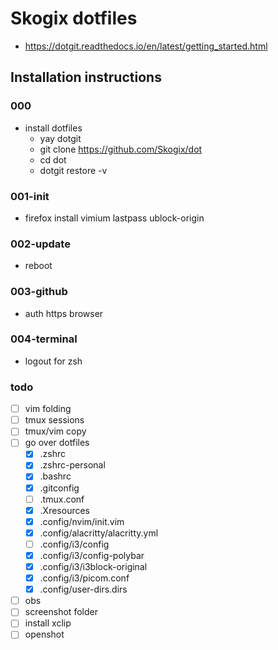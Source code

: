 # Skogix dotfiles

- <https://dotgit.readthedocs.io/en/latest/getting_started.html>

## Installation instructions

### 000

- install dotfiles
  - yay dotgit
  - git clone <https://github.com/Skogix/dot>
  - cd dot
  - dotgit restore -v

### 001-init

- firefox
install vimium lastpass ublock-origin

### 002-update

- reboot

### 003-github

- auth https browser

### 004-terminal

- logout for zsh

### todo
- [ ] vim folding
- [ ] tmux sessions
- [ ] tmux/vim copy
- [ ] go over dotfiles
  - [x] .zshrc
  - [x] .zshrc-personal
  - [x] .bashrc
  - [x] .gitconfig
  - [ ] .tmux.conf
  - [x] .Xresources
  - [x] .config/nvim/init.vim
  - [x] .config/alacritty/alacritty.yml
  - [ ] .config/i3/config
  - [x] .config/i3/config-polybar
  - [x] .config/i3/i3block-original
  - [x] .config/i3/picom.conf
  - [x] .config/user-dirs.dirs
- [ ] obs
- [ ] screenshot folder
- [ ] install xclip
- [ ] openshot
